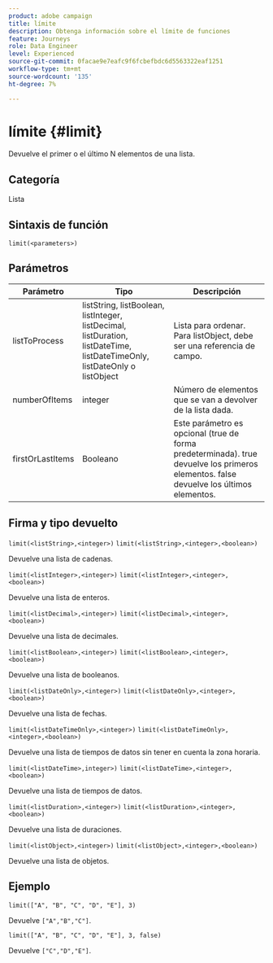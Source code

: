 ```yaml
---
product: adobe campaign
title: límite
description: Obtenga información sobre el límite de funciones
feature: Journeys
role: Data Engineer
level: Experienced
source-git-commit: 0facae9e7eafc9f6fcbefbdc6d5563322eaf1251
workflow-type: tm+mt
source-wordcount: '135'
ht-degree: 7%

---
```


# límite {#limit}

Devuelve el primer o el último N elementos de una lista.

## Categoría

Lista

## Sintaxis de función

`limit(<parameters>)`

## Parámetros

| Parámetro | Tipo | Descripción |
|-----------|------------------|------------------|
| listToProcess | listString, listBoolean, listInteger, listDecimal, listDuration, listDateTime, listDateTimeOnly, listDateOnly o listObject | Lista para ordenar. Para listObject, debe ser una referencia de campo. |
| numberOfItems | integer | Número de elementos que se van a devolver de la lista dada. |
| firstOrLastItems | Booleano | Este parámetro es opcional (true de forma predeterminada). true devuelve los primeros elementos. false devuelve los últimos elementos. |

## Firma y tipo devuelto

`limit(<listString>,<integer>)`
`limit(<listString>,<integer>,<boolean>)`

Devuelve una lista de cadenas.

`limit(<listInteger>,<integer>)`
`limit(<listInteger>,<integer>,<boolean>)`

Devuelve una lista de enteros.

`limit(<listDecimal>,<integer>)`
`limit(<listDecimal>,<integer>,<boolean>)`

Devuelve una lista de decimales.

`limit(<listBoolean>,<integer>)`
`limit(<listBoolean>,<integer>,<boolean>)`

Devuelve una lista de booleanos.

`limit(<listDateOnly>,<integer>)`
`limit(<listDateOnly>,<integer>,<boolean>)`

Devuelve una lista de fechas.

`limit(<listDateTimeOnly>,<integer>)`
`limit(<listDateTimeOnly>,<integer>,<boolean>)`

Devuelve una lista de tiempos de datos sin tener en cuenta la zona horaria.

`limit(<listDateTime>,integer>)`
`limit(<listDateTime>,<integer>,<boolean>)`

Devuelve una lista de tiempos de datos.

`limit(<listDuration>,<integer>)`
`limit(<listDuration>,<integer>,<boolean>)`

Devuelve una lista de duraciones.

`limit(<listObject>,<integer>)`
`limit(<listObject>,<integer>,<boolean>)`

Devuelve una lista de objetos.

## Ejemplo

`limit(["A", "B", "C", "D", "E"], 3)`

Devuelve `["A","B","C"]`.

`limit(["A", "B", "C", "D", "E"], 3, false)`

Devuelve `["C","D","E"]`.

